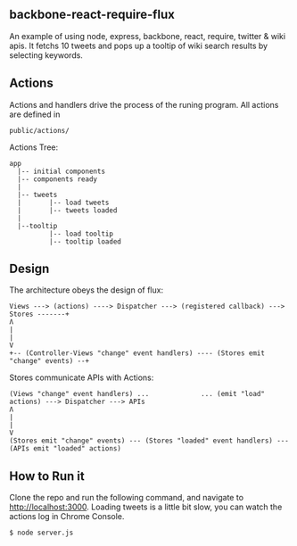 backbone-react-require-flux
---------------------------

An example of using node, express, backbone, react, require, twitter & wiki apis. It fetchs 10 tweets and pops up a tooltip of wiki search results by selecting keywords.

Actions
-------
Actions and handlers drive the process of the runing program. All actions are defined in

```
public/actions/
```

Actions Tree:

```
app
  |-- initial components
  |-- components ready
  |
  |-- tweets
  |       |-- load tweets
  |       |-- tweets loaded
  |
  |--tooltip
          |-- load tooltip
          |-- tooltip loaded
```

Design
------

The architecture obeys the design of flux:

```
Views ---> (actions) ----> Dispatcher ---> (registered callback) ---> Stores -------+
Ʌ                                                                                   |
|                                                                                   V
+-- (Controller-Views "change" event handlers) ---- (Stores emit "change" events) --+
```

Stores communicate APIs with Actions:

```
(Views "change" event handlers) ...             ... (emit "load" actions) ---> Dispatcher ---> APIs
Ʌ                                                                                                 |
|                                                                                                 V
(Stores emit "change" events) --- (Stores "loaded" event handlers) --- (APIs emit "loaded" actions)
```

How to Run it
-------------
Clone the repo and run the following command, and navigate to [http://localhost:3000](http://localhost:3000).
Loading tweets is a little bit slow, you can watch the actions log in Chrome Console.

```sh
$ node server.js
```
